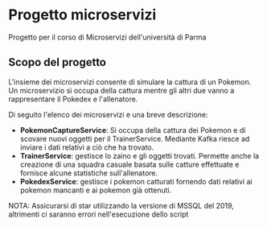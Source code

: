 
# Progetto microservizi

Progetto per il corso di Microservizi dell'università di Parma


## Scopo del progetto

L'insieme dei microservizi consente di simulare la cattura di un Pokemon. Un microservizio si occupa della cattura mentre gli altri due vanno a rappresentare il Pokedex e l'allenatore.

Di seguito l'elenco dei microservizi e una breve descrizione:

- **PokemonCaptureService**: Si occupa della cattura dei Pokemon e di scovare nuovi oggetti per il TrainerService. Mediante Kafka riesce ad inviare i dati relativi a ciò che ha trovato.
- **TrainerService**: gestisce lo zaino e gli oggetti trovati. Permette anche la creazione di una squadra casuale basata sulle catture effettuate e fornisce alcune statistiche sull'allenatore.
- **PokedexService**: gestisce i pokemon catturati fornendo dati relativi ai pokemon mancanti e ai pokemon già ottenuti.

NOTA: Assicurarsi di star utilizzando la versione di MSSQL del 2019, altrimenti ci saranno errori nell'esecuzione dello script
